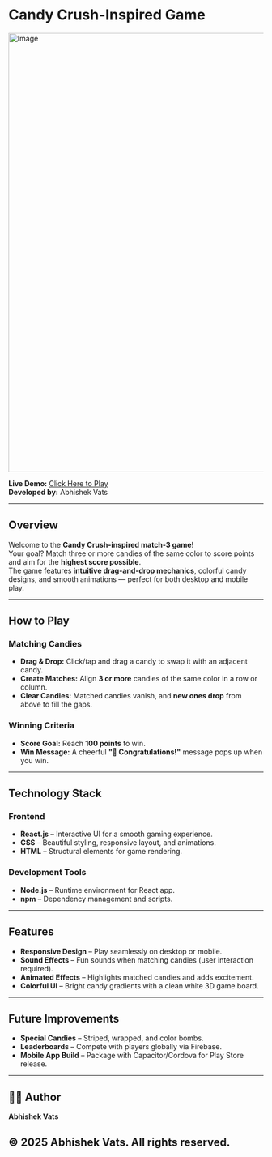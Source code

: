 # Candy Crush-Inspired Game

<img width="1920" height="867" alt="Image" src="https://github.com/user-attachments/assets/a5645e63-8b33-4f3d-abca-fc94f0ae1c34" />


**Live Demo:** [Click Here to Play](https://candy-crush-inspired-game.onrender.com)  
**Developed by:** Abhishek Vats  

---

## Overview
Welcome to the **Candy Crush-inspired match-3 game**!  
Your goal? Match three or more candies of the same color to score points and aim for the **highest score possible**.  
The game features **intuitive drag-and-drop mechanics**, colorful candy designs, and smooth animations — perfect for both desktop and mobile play.

---

## How to Play

### Matching Candies
- **Drag & Drop:** Click/tap and drag a candy to swap it with an adjacent candy.  
- **Create Matches:** Align **3 or more** candies of the same color in a row or column.  
- **Clear Candies:** Matched candies vanish, and **new ones drop** from above to fill the gaps.  

### Winning Criteria
- **Score Goal:** Reach **100 points** to win.  
- **Win Message:** A cheerful **"🎉 Congratulations!"** message pops up when you win.  

---

## Technology Stack

### Frontend
- **React.js** – Interactive UI for a smooth gaming experience.  
- **CSS** – Beautiful styling, responsive layout, and animations.  
- **HTML** – Structural elements for game rendering.  

### Development Tools
- **Node.js** – Runtime environment for React app.  
- **npm** – Dependency management and scripts.  

---

##  Features
-  **Responsive Design** – Play seamlessly on desktop or mobile.  
-  **Sound Effects** – Fun sounds when matching candies (user interaction required).  
-  **Animated Effects** – Highlights matched candies and adds excitement.  
-  **Colorful UI** – Bright candy gradients with a clean white 3D game board.  

---

## Future Improvements
-  **Special Candies** – Striped, wrapped, and color bombs.  
-  **Leaderboards** – Compete with players globally via Firebase.  
-  **Mobile App Build** – Package with Capacitor/Cordova for Play Store release.  

---

## 🧑‍💻 Author
**Abhishek Vats**  

© 2025 Abhishek Vats. All rights reserved.
---
